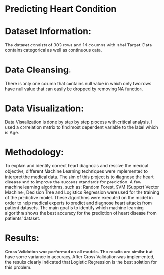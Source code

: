# Predicting Heart Condition 

# Dataset Information:
The dataset consists of 303 rows and 14 columns with label Target. Data contains categorical as well as continuous data.

# Data Cleansing:
There is only one column that contains null value in which only two rows have null value that can easily be dropped by removing NA function.

# Data Visualization:
Data Visualization is done by step by step process with critical analysis. I used a correlation matrix to find most dependent variable to the label which is Age. 

# Methodology:
To explain and identify correct heart diagnosis and resolve the medical objective, diﬀerent Machine Learning techniques were implemented to interpret the medical data. The aim of this project is to diagnose the heart disease and to improve the success standards for prediction. A few machine learning algorithms, such as: Random Forest, SVM (Support Vector Machine), Decision Tree and Logistics Regression were used for the training of the predictive model. These algorithms were executed on the model in order to help medical experts to predict and diagnose heart attacks from patient datasets. The main goal is to identify which machine learning algorithm shows the best accuracy for the prediction of heart disease from patients' dataset.

# Results:
Cross Validation was performed on all models. The results are similar but have some variance in accuracy. After Cross Validation was implemented, the results clearly indicated that Logistic Regression is the best solution for this problem.
